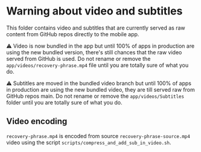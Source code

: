 # Warning about video and subtitles

This folder contains video and subtitles that are currently served as raw content from GitHub repos directly to the mobile app.

:warning: Video is now bundled in the app but until 100% of apps in production are using the new bundled version,
there's still chances that the raw video served from GitHub is used.
Do not rename or remove the `app/videos/recovery-phrase.mp4` file until you are totally sure of what you do.

:warning: Subtitles are moved in the bundled video branch but until 100% of apps in production are using the new bundled video, they are till served raw from GitHub repos main.
Do not rename or remove the `app/videos/Subtitles` folder until you are totally sure of what you do.

## Video encoding

`recovery-phrase.mp4` is encoded from source `recovery-phrase-source.mp4` video using the script `scripts/compress_and_add_sub_in_video.sh`.

